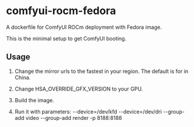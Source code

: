 # comfyui-rocm-fedora

A dockerfile for ComfyUI ROCm deployment with Fedora image.

This is the minimal setup to get ComfyUI booting.

## Usage

1. Change the mirror urls to the fastest in your region. The default is for in China.

2. Change HSA_OVERRIDE_GFX_VERSION to your GPU.

3. Build the image.

4. Run it with parameters: --device=/dev/kfd --device=/dev/dri --group-add video --group-add render -p 8188:8188
